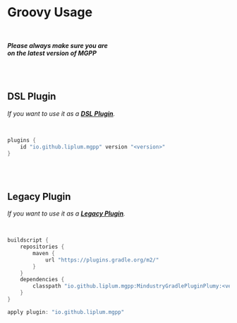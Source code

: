 
# Groovy Usage

<br>

***Please always make sure you are*** <br>
***on the latest version of MGPP***

<br>
<br>

## DSL Plugin

*If you want to use it as a **[DSL Plugin]**.*

<br>

```groovy
plugins {
    id "io.github.liplum.mgpp" version "<version>"
}
```

<br>
<br>

## Legacy Plugin

*If you want to use it as a **[Legacy Plugin]**.*

<br>

```groovy
buildscript {
    repositories {
        maven {
            url "https://plugins.gradle.org/m2/"
        }
    }
    dependencies {
        classpath "io.github.liplum.mgpp:MindustryGradlePluginPlumy:<version>"
    }
}

apply plugin: "io.github.liplum.mgpp"
```

<br>


<!----------------------------------------------------------------------------->

[Legacy Plugin]: https://docs.gradle.org/current/userguide/plugins.html#sec:old_plugin_application
[DSL Plugin]: https://docs.gradle.org/current/userguide/plugins.html#sec:plugins_block

